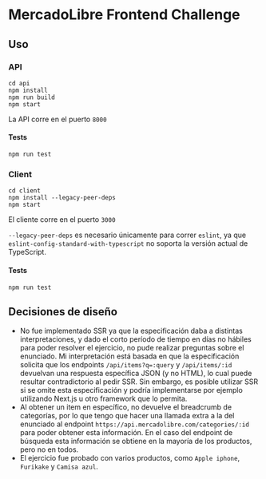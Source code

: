 # MercadoLibre Frontend Challenge

## Uso

### API

```console
cd api
npm install
npm run build
npm start
```

La API corre en el puerto `8000`

#### Tests

```console
npm run test
```

### Client

```console
cd client
npm install --legacy-peer-deps
npm start
```

El cliente corre en el puerto `3000`

`--legacy-peer-deps` es necesario únicamente para correr `eslint`, ya que `eslint-config-standard-with-typescript` no soporta la versión actual de TypeScript.

#### Tests

```console
npm run test
```


## Decisiones de diseño

* No fue implementado SSR ya que la especificación daba a distintas interpretaciones, y dado el corto período de tiempo en días no hábiles para poder resolver el ejercicio, no pude realizar preguntas sobre el enunciado. Mi interpretación está basada en que la especificación solicita que los endpoints `/api/items?q=:query` y `/api/items/:id` devuelvan una respuesta específica JSON (y no HTML), lo cual puede resultar contradictorio al pedir SSR. Sin embargo, es posible utilizar SSR si se omite esta especificación y podría implementarse por ejemplo utilizando Next.js u otro framework que lo permita.
* Al obtener un item en específico, no devuelve el breadcrumb de categorías, por lo que tengo que hacer una llamada extra a la del enunciado al endpoint `https://api.mercadolibre.com/categories/:id` para poder obtener esta información. En el caso del endpoint de búsqueda esta información se obtiene en la mayoría de los productos, pero no en todos.
* El ejercicio fue probado con varios productos, como `Apple iphone`, `Furikake` y `Camisa azul`.


